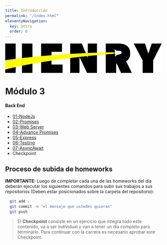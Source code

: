 ```yaml
---
title: Introducción
permalink: "/index.html"
eleventyNavigation:
  key: Intro
  order: 0
---
```


![HenryLogo](/_src/assets/logo.png)

# Módulo 3

#### Back End

<div class="hide">

- [01-NodeJs](./01-Node)
- [02-Promises](./02-Promises)
- [03-Web Server](./03-WebServer)
- [04-Advance Promises](./04-AdvancePromises)
- [05-Express](./05-Express)
- [06-Testing](./06-Testing)
- [07-AsyncAwait](./07-AsyncAwait)
- Checkpoint

</div>

## Proceso de subida de homeworks

__IMPORTANTE:__ Luego de completar cada una de las homeworks del día deberán ejecutar los siguientes comandos para subir sus trabajos a sus repositorios (Deben estar posicionados sobre la carpeta del repositorio):

```bash
  git add . 
  git commit -m "el mensaje que ustedes quieran"
  git push
```

> El **Checkpoint** consiste en un ejercicio que integra todo este contenido, va a ser individual y van a tener un día completo para terminarlo. Para continuar con la carrera es necesario aprobar este Checkpoint.
